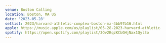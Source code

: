 ```yaml
---
venue: Boston Calling
location: Boston, MA US
date: '2023-05-28'
setlist: 2023/harvard-athletic-complex-boston-ma-4bb97b16.html
apple: https://music.apple.com/us/playlist/05-28-2023-harvard-athletic-complex/pl.u-8aAVXvqCWJlP9D
spotify: https://open.spotify.com/playlist/3Ov2BqzKCbGHjNax1Qyl3o
---
```

